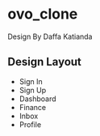 # ovo_clone

Design By Daffa Katianda

## Design Layout

- Sign In
- Sign Up
- Dashboard
- Finance
- Inbox
- Profile
